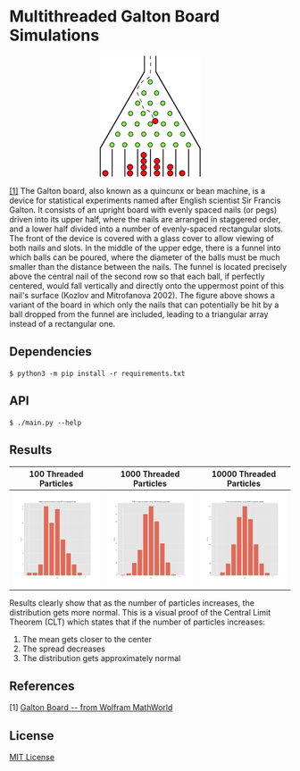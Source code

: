 # Multithreaded Galton Board Simulations

<p align="center"><img src="./images/galton_board.png"></p>

[[1]](#references) The Galton board, also known as a quincunx or bean machine, is a device for
statistical experiments named after English scientist Sir Francis Galton. It consists of an upright
board with evenly spaced nails (or pegs) driven into its upper half, where the nails are arranged in
staggered order, and a lower half divided into a number of evenly-spaced rectangular slots. The
front of the device is covered with a glass cover to allow viewing of both nails and slots. In the
middle of the upper edge, there is a funnel into which balls can be poured, where the diameter of
the balls must be much smaller than the distance between the nails. The funnel is located precisely
above the central nail of the second row so that each ball, if perfectly centered, would fall
vertically and directly onto the uppermost point of this nail's surface (Kozlov and Mitrofanova
2002). The figure above shows a variant of the board in which only the nails that can potentially be
hit by a ball dropped from the funnel are included, leading to a triangular array instead of a
rectangular one.

## Dependencies

```console
$ python3 -m pip install -r requirements.txt
```

## API

```console
$ ./main.py --help
```

## Results

|           100 Threaded Particles           |           1000 Threaded Particles            |            10000 Threaded Particles            |
| :----------------------------------------: | :------------------------------------------: | :--------------------------------------------: |
| ![100 Particles](images/100_particles.png) | ![1000 Particles](images/1000_particles.png) | ![10000 Particles](images/10000_particles.png) |

Results clearly show that as the number of particles increases, the distribution gets more normal.
This is a visual proof of the Central Limit Theorem (CLT) which states that if the number of
particles increases:

1. The mean gets closer to the center
2. The spread decreases
3. The distribution gets approximately normal

## References

[1] [Galton Board -- from Wolfram MathWorld](http://mathworld.wolfram.com/GaltonBoard.html)

## License

[MIT License](LICENSE)
